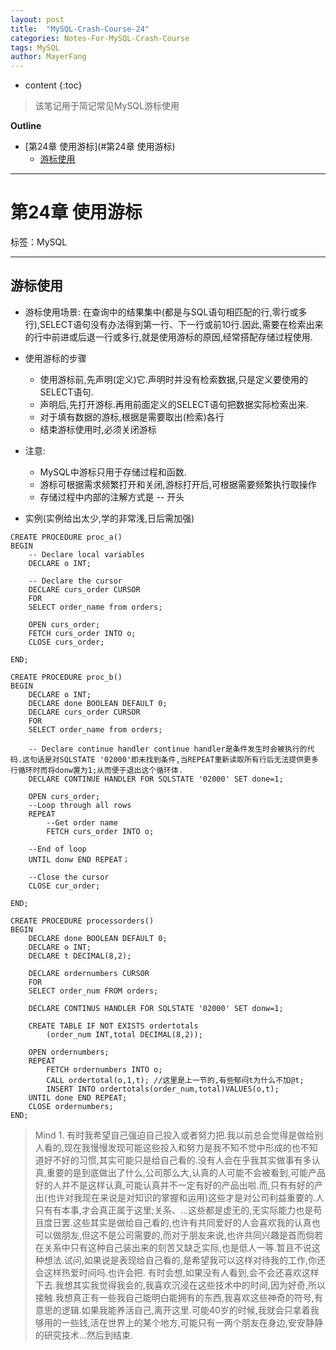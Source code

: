```yaml
---
layout: post
title:  "MySQL-Crash-Course-24"
categories: Notes-For-MySQL-Crash-Course
tags: MySQL
author: MayerFang
---
```


* content
{:toc}

>该笔记用于简记常见MySQL游标使用




**Outline**

- [第24章 使用游标](#第24章 使用游标)
	- [游标使用](#游标使用)



---

# 第24章 使用游标

标签：MySQL

---

## 游标使用

- 游标使用场景: 在查询中的结果集中(都是与SQL语句相匹配的行,零行或多行),SELECT语句没有办法得到第一行、下一行或前10行.因此,需要在检索出来的行中前进或后退一行或多行,就是使用游标的原因,经常搭配存储过程使用.
- 使用游标的步骤
	- 使用游标前,先声明(定义)它.声明时并没有检索数据,只是定义要使用的SELECT语句.
	- 声明后,先打开游标.再用前面定义的SELECT语句把数据实际检索出来. 
	- 对于填有数据的游标,根据是需要取出(检索)各行
	- 结束游标使用时,必须关闭游标
- 注意:
	- MySQL中游标只用于存储过程和函数.
	- 游标可根据需求频繁打开和关闭,游标打开后,可根据需要频繁执行取操作
	- 存储过程中内部的注解方式是 -- 开头

- 实例(实例给出太少,学的非常浅,日后需加强)
```
CREATE PROCEDURE proc_a()
BEGIN
	-- Declare local variables
	DECLARE o INT; 
	
	-- Declare the cursor
	DECLARE curs_order CURSOR
	FOR
	SELECT order_name from orders;

	OPEN curs_order;
	FETCH curs_order INTO o;
	CLOSE curs_order;

END;

CREATE PROCEDURE proc_b()
BEGIN
	DECLARE o INT;
	DECLARE done BOOLEAN DEFAULT 0;
	DECLARE curs_order CURSOR
	FOR
	SELECT order_name from orders;

	-- Declare continue handler continue handler是条件发生时会被执行的代码.这句话是对SQLSTATE '02000'即未找到条件,当REPEAT重新读取所有行后无法提供更多行循环时而将donw置为1;从而便于退出这个循环体.
	DECLARE CONTINUE HANDLER FOR SQLSTATE '02000' SET done=1;

	OPEN curs_order;
	--Loop through all rows	
	REPEAT
		--Get order name
		FETCH curs_order INTO o;
	
	--End of loop
	UNTIL donw END REPEAT；

	--Close the cursor
	CLOSE cur_order;
			
END;

CREATE PROCEDURE processorders()
BEGIN
	DECLARE done BOOLEAN DEFAULT 0;
	DECLARE o INT;
	DECLARE t DECIMAL(8,2);

	DECLARE ordernumbers CURSOR
	FOR
	SELECT order_num FROM orders;
	
	DECLARE CONTINUS HANDLER FOR SQLSTATE '02000' SET donw=1;
	
	CREATE TABLE IF NOT EXISTS ordertotals
		(order_num INT,total DECIMAL(8,2));

	OPEN ordernumbers;
	REPEAT
		FETCH ordernumbers INTO o;
		CALL ordertotal(o,1,t); //这里是上一节的,有些郁闷t为什么不加@t;
		INSERT INTO ordertotals(order_num,total)VALUES(o,t);
	UNTIL done END REPEAT;
	CLOSE ordernumbers;
END;
```

>Mind 1.
有时我希望自己强迫自己投入或者努力把.我以前总会觉得是做给别人看的,现在我慢慢发现可能这些投入和努力是我不知不觉中形成的也不知道好不好的习惯,其实可能只是给自己看的.没有人会在乎我其实做事有多认真,重要的是到底做出了什么,公司那么大,认真的人可能不会被看到,可能产品好的人并不是这样认真,可能认真并不一定有好的产品出啦.而,只有有好的产出(也许对我现在来说是对知识的掌握和运用)这些才是对公司利益重要的.人只有有本事,才会真正属于这里;关系、...这些都是虚无的,无实际能力也是苟且度日罢.这些其实是做给自己看的,也许有共同爱好的人会喜欢我的认真也可以做朋友,但这不是公司需要的,而对于朋友来说,也许共同兴趣是首而倘若在关系中只有这种自己装出来的刻苦又缺乏实际,也是低人一等.暂且不说这种想法.试问,如果说是表现给自己看的,是希望我可以这样对待我的工作,你还会这样热爱时间吗.也许会把.
有时会想,如果没有人看到,会不会还喜欢这样下去.我想其实我觉得我会的,我喜欢沉浸在这些技术中的时间,因为好奇,所以接触.我想真正有一些我自己能明白能拥有的东西,我喜欢这些神奇的符号,有意思的逻辑.如果我能养活自己,离开这里.可能40岁的时候,我就会只拿着我够用的一些钱,活在世界上的某个地方,可能只有一两个朋友在身边,安安静静的研究技术...然后到结束.